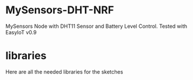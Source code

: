 MySensors-DHT-NRF
==
MySensors Node with DHT11 Sensor and Battery Level Control.
Tested with EasyIoT v0.9

libraries
==
Here are all the needed libraries for the sketches
